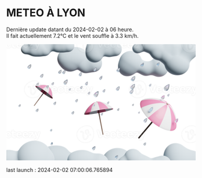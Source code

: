# METEO À LYON

Dernière update datant du 2024-02-02 à 06 heure.  
Il fait actuellement 7.2°C et le vent souffle à 3.3 km/h.      

![](./.github/rain.png)

last launch : 2024-02-02 07:00:06.765894
